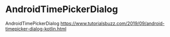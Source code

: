 # AndroidTimePickerDialog
AndroidTimePickerDialog
https://www.tutorialsbuzz.com/2019/09/android-timepicker-dialog-kotlin.html
